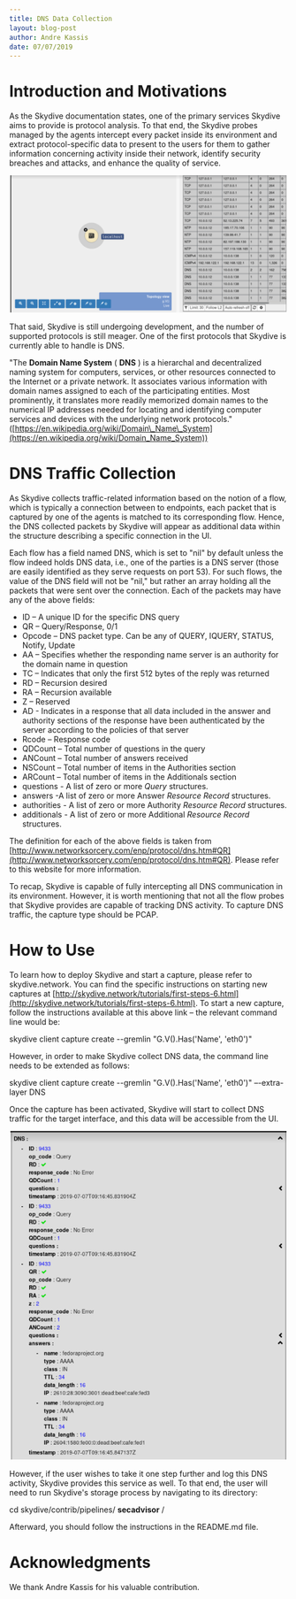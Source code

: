 ```yaml
---
title: DNS Data Collection
layout: blog-post
author: Andre Kassis
date: 07/07/2019
---
```


# Introduction and Motivations

As the Skydive documentation states, one of the primary services Skydive aims to provide is protocol analysis. To that end, the Skydive probes managed by the agents intercept every packet inside its environment and extract protocol-specific data to present to the users for them to gather information concerning activity inside their network, identify security breaches and attacks, and enhance the quality of service.

<p>
  <a href="/assets/images/blog/skydive-protocols.png" data-lightbox="WebUI-1" data-title="Skydive Protocols">
    <center>
      <img src="/assets/images/blog/skydive-protocols.png" width="500"/>
    </center>
  </a>
</p>

That said, Skydive is still undergoing development, and the number of supported protocols is still meager. One of the first protocols that Skydive is currently able to handle is DNS.

&quot;The  **Domain Name System**  ( **DNS** ) is a hierarchal and decentralized naming system for computers, services, or other resources connected to the Internet or a private network. It associates various information with domain names assigned to each of the participating entities. Most prominently, it translates more readily memorized domain names to the numerical IP addresses needed for locating and identifying computer services and devices with the underlying network protocols.&quot; ([https://en.wikipedia.org/wiki/Domain\_Name\_System](https://en.wikipedia.org/wiki/Domain_Name_System))

# DNS Traffic Collection

As Skydive collects traffic-related information based on the notion of a flow, which is typically a connection between to endpoints, each packet that is captured by one of the agents is matched to its corresponding flow. Hence, the DNS collected packets by Skydive will appear as additional data within the structure describing a specific connection in the UI.

Each flow has a field named DNS, which is set to &quot;nil&quot; by default unless the flow indeed holds DNS data, i.e., one of the parties is a DNS server (those are easily identified as they serve requests on port 53). For such flows, the value of the DNS field will not be &quot;nil,&quot; but rather an array holding all the packets that were sent over the connection. Each of the packets may have any of the above fields:

- ID – A unique ID for the specific DNS query
- QR – Query/Response, 0/1
- Opcode – DNS packet type. Can be any of QUERY, IQUERY, STATUS, Notify, Update
- AA – Specifies whether the responding name server is an authority for the domain name in question
- TC – Indicates that only the first 512 bytes of the reply was returned
- RD – Recursion desired
- RA – Recursion available
- Z – Reserved
- AD - Indicates in a response that all data included in the answer and authority sections of the response have been authenticated by the server according to the policies of that server
- Rcode – Response code
- QDCount – Total number of questions in the query
- ANCount – Total number of answers received
- NSCount – Total number of items in the Authorities section
- ARCount – Total number of items in the Additionals section
- questions - A list of zero or more _Query_ structures.
- answers -A list of zero or more Answer _Resource Record_ structures.
- authorities - A list of zero or more Authority _Resource Record_ structures.
- additionals - A list of zero or more Additional _Resource Record_ structures.

The definition for each of the above fields is taken from [http://www.networksorcery.com/enp/protocol/dns.htm#QR](http://www.networksorcery.com/enp/protocol/dns.htm#QR). Please refer to this website for more information.

To recap, Skydive is capable of fully intercepting all DNS communication in its environment. However, it is worth mentioning that not all the flow probes that Skydive provides are capable of tracking DNS activity. To capture DNS traffic, the capture type should be PCAP.

# How to Use

To learn how to deploy Skydive and start a capture, please refer to skydive.network. You can find the specific instructions on starting new captures at [http://skydive.network/tutorials/first-steps-6.html](http://skydive.network/tutorials/first-steps-6.html). To start a new capture, follow the instructions available at this above link – the relevant command line would be:

skydive client capture create --gremlin &quot;G.V().Has(&#39;Name&#39;, &#39;eth0&#39;)&quot;

However, in order to make Skydive collect DNS data, the command line needs to be extended as follows:

skydive client capture create --gremlin &quot;G.V().Has(&#39;Name&#39;, &#39;eth0&#39;)&quot; –-extra-layer DNS

Once the capture has been activated, Skydive will start to collect DNS traffic for the target interface, and this data will be accessible from the UI.

<p>
  <a href="/assets/images/blog/dns-expanded.png" data-lightbox="WebUI-1" data-title="DNS Field Expanded">
    <center>
      <img src="/assets/images/blog/dns-expanded.png" width="500"/>
    </center>
  </a>
</p>

However, if the user wishes to take it one step further and log this DNS activity, Skydive provides this service as well. To that end, the user will need to run Skydive&#39;s storage process by navigating to its directory:

cd skydive/contrib/pipelines/ **secadvisor** /

Afterward, you should follow the instructions in the README.md file.

# Acknowledgments

We thank Andre Kassis for his valuable contribution.
